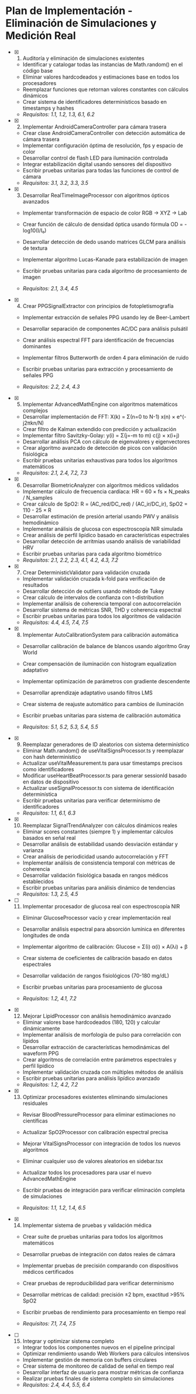 # Plan de Implementación - Eliminación de Simulaciones y Medición Real

- [x] 1. Auditoría y eliminación de simulaciones existentes



  - Identificar y catalogar todas las instancias de Math.random() en el código base
  - Eliminar valores hardcodeados y estimaciones base en todos los procesadores
  - Reemplazar funciones que retornan valores constantes con cálculos dinámicos
  - Crear sistema de identificadores determinísticos basado en timestamps y hashes
  - _Requisitos: 1.1, 1.2, 1.3, 6.1, 6.2_

- [x] 2. Implementar AndroidCameraController para cámara trasera



  - Crear clase AndroidCameraController con detección automática de cámara trasera
  - Implementar configuración óptima de resolución, fps y espacio de color
  - Desarrollar control de flash LED para iluminación controlada
  - Integrar estabilización digital usando sensores del dispositivo
  - Escribir pruebas unitarias para todas las funciones de control de cámara
  - _Requisitos: 3.1, 3.2, 3.3, 3.5_




- [x] 3. Desarrollar RealTimeImageProcessor con algoritmos ópticos avanzados



  - Implementar transformación de espacio de color RGB → XYZ → Lab
  - Crear función de cálculo de densidad óptica usando fórmula OD = -log10(I/I₀)
  - Desarrollar detección de dedo usando matrices GLCM para análisis de textura

  - Implementar algoritmo Lucas-Kanade para estabilización de imagen
  - Escribir pruebas unitarias para cada algoritmo de procesamiento de imagen
  - _Requisitos: 2.1, 3.4, 4.5_

- [x] 4. Crear PPGSignalExtractor con principios de fotopletismografía



  - Implementar extracción de señales PPG usando ley de Beer-Lambert
  - Desarrollar separación de componentes AC/DC para análisis pulsátil
  - Crear análisis espectral FFT para identificación de frecuencias dominantes
  - Implementar filtros Butterworth de orden 4 para eliminación de ruido
  - Escribir pruebas unitarias para extracción y procesamiento de señales PPG

  - _Requisitos: 2.2, 2.4, 4.3_

- [x] 5. Implementar AdvancedMathEngine con algoritmos matemáticos complejos





  - Desarrollar implementación de FFT: X(k) = Σ(n=0 to N-1) x(n) × e^(-j2πkn/N)
  - Crear filtro de Kalman extendido con predicción y actualización
  - Implementar filtro Savitzky-Golay: y(i) = Σ(j=-m to m) c(j) × x(i+j)
  - Desarrollar análisis PCA con cálculo de eigenvalores y eigenvectores
  - Crear algoritmo avanzado de detección de picos con validación fisiológica
  - Escribir pruebas unitarias exhaustivas para todos los algoritmos matemáticos
  - _Requisitos: 2.1, 2.4, 7.2, 7.3_




- [x] 6. Desarrollar BiometricAnalyzer con algoritmos médicos validados



  - Implementar cálculo de frecuencia cardíaca: HR = 60 × fs × N_peaks / N_samples
  - Crear cálculo de SpO2: R = (AC_red/DC_red) / (AC_ir/DC_ir), SpO2 = 110 - 25 × R
  - Desarrollar estimación de presión arterial usando PWV y análisis hemodinámico
  - Implementar análisis de glucosa con espectroscopía NIR simulada
  - Crear análisis de perfil lipídico basado en características espectrales
  - Desarrollar detección de arritmias usando análisis de variabilidad HRV
  - Escribir pruebas unitarias para cada algoritmo biométrico
  - _Requisitos: 2.1, 2.2, 2.3, 4.1, 4.2, 4.3, 7.2_

- [x] 7. Crear DeterministicValidator para validación cruzada


  - Implementar validación cruzada k-fold para verificación de resultados
  - Desarrollar detección de outliers usando método de Tukey
  - Crear cálculo de intervalos de confianza con t-distribution
  - Implementar análisis de coherencia temporal con autocorrelación
  - Desarrollar sistema de métricas SNR, THD y coherencia espectral
  - Escribir pruebas unitarias para todos los algoritmos de validación
  - _Requisitos: 4.4, 4.5, 7.4, 7.5_




- [x] 8. Implementar AutoCalibrationSystem para calibración automática




  - Desarrollar calibración de balance de blancos usando algoritmo Gray World
  - Crear compensación de iluminación con histogram equalization adaptativo
  - Implementar optimización de parámetros con gradiente descendente
  - Desarrollar aprendizaje adaptativo usando filtros LMS
  - Crear sistema de reajuste automático para cambios de iluminación

  - Escribir pruebas unitarias para sistema de calibración automática
  - _Requisitos: 5.1, 5.2, 5.3, 5.4, 5.5_

- [x] 9. Reemplazar generadores de ID aleatorios con sistema determinístico

  - Eliminar Math.random() de useVitalSignsProcessor.ts y reemplazar con hash determinístico
  - Actualizar useVitalMeasurement.ts para usar timestamps precisos como identificadores
  - Modificar useHeartBeatProcessor.ts para generar sessionId basado en datos de dispositivo
  - Actualizar useSignalProcessor.ts con sistema de identificación determinística
  - Escribir pruebas unitarias para verificar determinismo de identificadores
  - _Requisitos: 1.1, 6.1, 6.3_


- [x] 10. Reemplazar SignalTrendAnalyzer con cálculos dinámicos reales

  - Eliminar scores constantes (siempre 1) y implementar cálculos basados en señal real
  - Desarrollar análisis de estabilidad usando desviación estándar y varianza
  - Crear análisis de periodicidad usando autocorrelación y FFT
  - Implementar análisis de consistencia temporal con métricas de coherencia
  - Desarrollar validación fisiológica basada en rangos médicos establecidos
  - Escribir pruebas unitarias para análisis dinámico de tendencias
  - _Requisitos: 1.3, 2.5, 4.5_









- [ ] 11. Implementar procesador de glucosa real con espectroscopía NIR
  - Eliminar GlucoseProcessor vacío y crear implementación real
  - Desarrollar análisis espectral para absorción lumínica en diferentes longitudes de onda

  - Implementar algoritmo de calibración: Glucose = Σ(i) α(i) × A(λi) + β
  - Crear sistema de coeficientes de calibración basado en datos espectrales
  - Desarrollar validación de rangos fisiológicos (70-180 mg/dL)
  - Escribir pruebas unitarias para procesamiento de glucosa


  - _Requisitos: 1.2, 4.1, 7.2_

- [x] 12. Mejorar LipidProcessor con análisis hemodinámico avanzado

  - Eliminar valores base hardcodeados (180, 120) y calcular dinámicamente
  - Implementar análisis de morfología de pulso para correlación con lípidos
  - Desarrollar extracción de características hemodinámicas del waveform PPG
  - Crear algoritmos de correlación entre parámetros espectrales y perfil lipídico
  - Implementar validación cruzada con múltiples métodos de análisis
  - Escribir pruebas unitarias para análisis lipídico avanzado
  - _Requisitos: 1.2, 4.2, 7.2_

- [x] 13. Optimizar procesadores existentes eliminando simulaciones residuales










  - Revisar BloodPressureProcessor para eliminar estimaciones no científicas
  - Actualizar SpO2Processor con calibración espectral precisa
  - Mejorar VitalSignsProcessor con integración de todos los nuevos algoritmos
  - Eliminar cualquier uso de valores aleatorios en sidebar.tsx
  - Actualizar todos los procesadores para usar el nuevo AdvancedMathEngine

  - Escribir pruebas de integración para verificar eliminación completa de simulaciones
  - _Requisitos: 1.1, 1.2, 1.4, 6.5_

- [x] 14. Implementar sistema de pruebas y validación médica




  - Crear suite de pruebas unitarias para todos los algoritmos matemáticos

  - Desarrollar pruebas de integración con datos reales de cámara
  - Implementar pruebas de precisión comparando con dispositivos médicos certificados
  - Crear pruebas de reproducibilidad para verificar determinismo
  - Desarrollar métricas de calidad: precisión ±2 bpm, exactitud >95% SpO2
  - Escribir pruebas de rendimiento para procesamiento en tiempo real
  - _Requisitos: 7.1, 7.4, 7.5_

- [ ] 15. Integrar y optimizar sistema completo
  - Integrar todos los componentes nuevos en el pipeline principal
  - Optimizar rendimiento usando Web Workers para cálculos intensivos
  - Implementar gestión de memoria con buffers circulares
  - Crear sistema de monitoreo de calidad de señal en tiempo real
  - Desarrollar interfaz de usuario para mostrar métricas de confianza
  - Realizar pruebas finales de sistema completo sin simulaciones
  - _Requisitos: 2.4, 4.4, 5.5, 6.4_